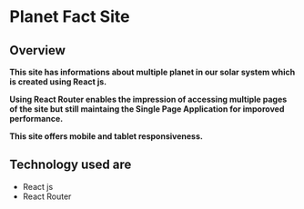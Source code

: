 # Planet Fact Site

## Overview

**This site has informations about multiple planet in our solar system which is created using React js.**

**Using React Router enables the impression of accessing multiple pages of the site but still maintaing the Single Page Application for imporoved performance.**

**This site offers mobile and tablet responsiveness.**

## Technology used are

- React js
- React Router
